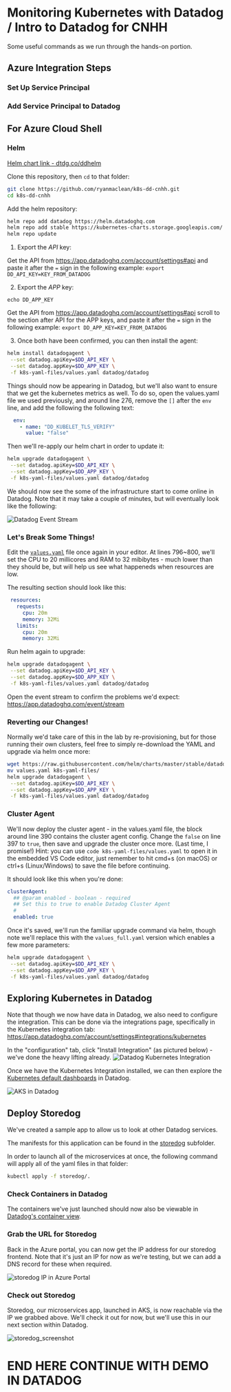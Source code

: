# Monitoring Kubernetes with Datadog / Intro to Datadog for CNHH

Some useful commands as we run through the hands-on portion.

## Azure Integration Steps

### Set Up Service Principal

### Add Service Principal to Datadog

## For Azure Cloud Shell

### Helm

[Helm chart link - dtdg.co/ddhelm](http://dtdg.co/ddhelm)

Clone this repository, then `cd` to that folder:

```bash
git clone https://github.com/ryanmaclean/k8s-dd-cnhh.git
cd k8s-dd-cnhh
```

Add the helm repository:
```bash
helm repo add datadog https://helm.datadoghq.com
helm repo add stable https://kubernetes-charts.storage.googleapis.com/
helm repo update
```

1. Export the _API_ key:

Get the API from https://app.datadoghq.com/account/settings#api and paste it after the `=` sign in the following example:
`export DD_API_KEY=KEY_FROM_DATADOG`

2. Export the _APP_ key:

`echo DD_APP_KEY`

Get the API from https://app.datadoghq.com/account/settings#api scroll to the section after API for the APP keys, and paste it after the `=` sign in the following example:
`export DD_APP_KEY=KEY_FROM_DATADOG`

3. Once both have been confirmed, you can then install the agent:
```bash
helm install datadogagent \
 --set datadog.apiKey=$DD_API_KEY \
 --set datadog.appKey=$DD_APP_KEY \
 -f k8s-yaml-files/values.yaml datadog/datadog
 ```
 
Things should now be appearing in Datadog, but we'll also want to ensure that we get the kubernetes metrics as well. To do so, open the values.yaml file we used previously, and around line 276, remove the `[]` after the `env` line, and add the following the following text:
```yaml
  env:
    - name: "DD_KUBELET_TLS_VERIFY"
      value: "false"
```

Then we'll re-apply our helm chart in order to update it: 
```bash
helm upgrade datadogagent \
 --set datadog.apiKey=$DD_API_KEY \
 --set datadog.appKey=$DD_APP_KEY \
 -f k8s-yaml-files/values.yaml datadog/datadog
```

We should now see the some of the infrastructure start to come online in Datadog. Note that it may take a couple of minutes, but will eventually look like the following: 

![Datadog Event Stream](aks_in_event_stream.png)


### Let's Break Some Things!
Edit the [`values.yaml`](k8s-yaml-files/values.yaml) file once again in your editor. At lines 796~800, we'll set the CPU to 20 millicores and RAM to 32 mibibytes - much lower than they should be, but will help us see what happeneds when resources are low. 

The resulting section should look like this: 

```yaml
 resources: 
   requests:
     cpu: 20m
     memory: 32Mi
   limits:
     cpu: 20m
     memory: 32Mi
```

Run helm again to upgrade: 
```bash
helm upgrade datadogagent \
 --set datadog.apiKey=$DD_API_KEY \
 --set datadog.appKey=$DD_APP_KEY \
 -f k8s-yaml-files/values.yaml datadog/datadog
```

Open the event stream to confirm the problems we'd expect: https://app.datadoghq.com/event/stream

### Reverting our Changes! 
Normally we'd take care of this in the lab by re-provisioning, but for those running their own clusters, feel free to simply re-download the YAML and upgrade via helm once more: 

```bash
wget https://raw.githubusercontent.com/helm/charts/master/stable/datadog/values.yaml
mv values.yaml k8s-yaml-files/
helm upgrade datadogagent \
 --set datadog.apiKey=$DD_API_KEY \
 --set datadog.appKey=$DD_APP_KEY \
 -f k8s-yaml-files/values.yaml datadog/datadog
```

### Cluster Agent
We'll now deploy the cluster agent - in the values.yaml file, the block around line 390 contains the cluster agent config. Change the `false` on line 397 to `true`, then save and upgrade the cluster once more. (Last time, I promise!) Hint: you can use `code k8s-yaml-files/values.yaml` to open it in the embedded VS Code editor, just remember to hit cmd+s (on macOS) or ctrl+s (Linux/Windows) to save the file before continuing. 

It should look like this when you're done:

```yaml
clusterAgent:
  ## @param enabled - boolean - required
  ## Set this to true to enable Datadog Cluster Agent
  #
  enabled: true
```

Once it's saved, we'll run the familiar upgrade command via helm, though note we'll replace this with the `values_full.yaml` version which enables a few more parameters:

```bash
helm upgrade datadogagent \
 --set datadog.apiKey=$DD_API_KEY \
 --set datadog.appKey=$DD_APP_KEY \
 -f k8s-yaml-files/values.yaml datadog/datadog
```

## Exploring Kubernetes in Datadog

Note that though we now have data in Datadog, we also need to configure the integration. This can be done via the integrations page, specifically in the Kubernetes integration tab: https://app.datadoghq.com/account/settings#integrations/kubernetes

In the "configuration" tab, click "Install Integration" (as pictured below) - we've done the heavy lifting already. 
![Datadog Kubernetes Integration](install_k8s_integration.png)

Once we have the Kubernetes Integration installed, we can then explore the [Kubernetes default dashboards](https://app.datadoghq.com/screen/integration/86/kubernetes-overview) in Datadog.

![AKS in Datadog](aks_datadog.png)

## Deploy Storedog
We've created a sample app to allow us to look at other Datadog services. 

The manifests for this application can be found in the [storedog](storedog/) subfolder. 

In order to launch all of the microservices at once, the following command will apply all of the yaml files in that folder:

```bash
kubectl apply -f storedog/.
```

### Check Containers in Datadog
The containers we've just launched should now also be viewable in [Datadog's container view](https://app.datadoghq.com/containers). 

### Grab the URL for Storedog
Back in the Azure portal, you can now get the IP address for our storedog frontend. Note that it's just an IP for now as we're testing, but we can add a DNS record for these when required. 

![storedog IP in Azure Portal](storedog_ip.png)

### Check out Storedog
Storedog, our microservices app, launched in AKS, is now reachable via the IP we grabbed above. We'll check it out for now, but we'll use this in our next section within Datadog. 

![storedog_screenshot](storedog.png)

# END HERE CONTINUE WITH DEMO IN DATADOG
